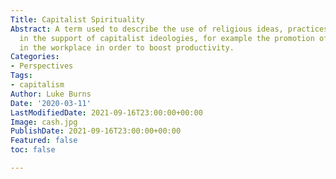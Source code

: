 ```yaml
---
Title: Capitalist Spirituality
Abstract: A term used to describe the use of religious ideas, practices, and materials
  in the support of capitalist ideologies, for example the promotion of meditation
  in the workplace in order to boost productivity.
Categories:
- Perspectives
Tags:
- capitalism
Author: Luke Burns
Date: '2020-03-11'
LastModifiedDate: 2021-09-16T23:00:00+00:00
Image: cash.jpg
PublishDate: 2021-09-16T23:00:00+00:00
Featured: false
toc: false

---
```

